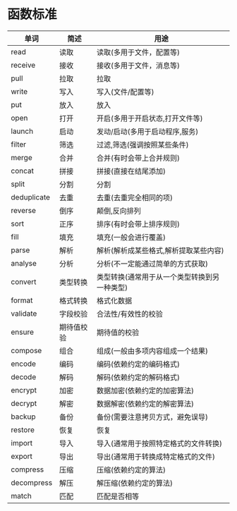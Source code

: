# 函数标准



|单词|简述|用途|
|-|-|-|
|read|读取|读取(多用于文件，配置等)|
|receive|接收|接收(多用于文件，消息等)|
|pull|拉取|拉取|
|write|写入|写入(文件/配置等)|
|put|放入|放入|
|open|打开|开启(多用于开启状态,打开文件等)|
|launch|启动|发动/启动(多用于启动程序,服务)|
|filter|筛选|过滤,筛选(强调按照某些条件)|
|merge|合并|合并(有时会带上合并规则)|
|concat|拼接|拼接(直接在结尾添加)|
|split|分割|分割|
|deduplicate|去重|去重(去重完全相同的项)|
|reverse|倒序|颠倒,反向排列|
|sort|正序|排序(有时会带上排序规则)|
|fill|填充|填充(一般会进行覆盖)|
|parse|解析|解析(解析成某些格式,解析提取某些内容)|
|analyse|分析|分析(不一定能通过简单的方式获取)|
|convert|类型转换|类型转换(通常用于从一个类型转换到另一种类型)|
|format|格式转换|格式化数据|
|validate|字段校验|合法性/有效性的校验|
|ensure|期待值校验|期待值的校验|
|compose|组合|组成(一般由多项内容组成一个结果)|
|encode|编码|编码(依赖约定的编码格式)|
|decode|解码|解码(依赖约定的解码格式)|
|encrypt|加密|数据加密(依赖约定的加密算法)|
|decrypt|解密|数据解密(依赖约定的解密算法)|
|backup|备份|备份(需要注意拷贝方式，避免误导)|
|restore|恢复|恢复|
|import|导入|导入(通常用于按照特定格式的文件转换)|
|export|导出|导出(通常用于转换成特定格式的文件)|
|compress|压缩|压缩(依赖约定的算法)|
|decompress|解压|解压缩(依赖约定的算法)|
|match|匹配|匹配是否相等|

